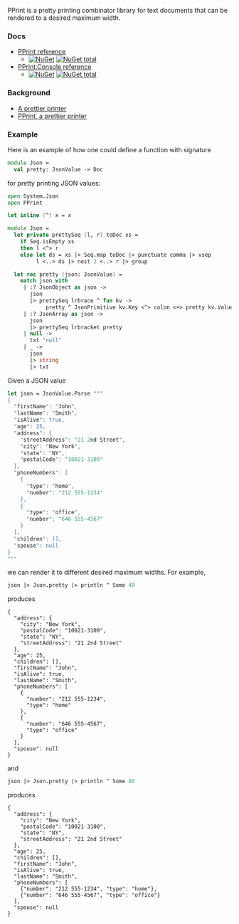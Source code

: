 PPrint is a pretty printing combinator library for text documents that can be
rendered to a desired maximum width.

### Docs

* [PPrint reference](http://polytypic.github.io/PPrint/PPrint.html)
  * [![NuGet](https://img.shields.io/nuget/v/PPrint.svg)](https://www.nuget.org/packages/PPrint/) [![NuGet total](https://img.shields.io/nuget/dt/PPrint.svg)](https://www.nuget.org/packages/PPrint/)
* [PPrint.Console reference](http://polytypic.github.io/PPrint/PPrint.Console.html)
  * [![NuGet](https://img.shields.io/nuget/v/PPrint.Console.svg)](https://www.nuget.org/packages/PPrint.Console/) [![NuGet total](https://img.shields.io/nuget/dt/PPrint.Console.svg)](https://www.nuget.org/packages/PPrint.Console/)

### Background

* [A prettier printer](http://homepages.inf.ed.ac.uk/wadler/papers/prettier/prettier.pdf)
* [PPrint, a prettier printer](http://research.microsoft.com/en-us/um/people/daan/download/pprint/pprint.html)

### Example

Here is an example of how one could define a function with signature

```fsharp
module Json =
  val pretty: JsonValue -> Doc
```

for pretty printing JSON values:

```fsharp
open System.Json
open PPrint

let inline (^) x = x

module Json =
  let private prettySeq (l, r) toDoc xs =
    if Seq.isEmpty xs
    then l <^> r
    else let ds = xs |> Seq.map toDoc |> punctuate comma |> vsep
         l <..> ds |> nest 2 <..> r |> group

  let rec pretty (json: JsonValue) =
    match json with
     | :? JsonObject as json ->
       json
       |> prettySeq lrbrace ^ fun kv ->
            pretty ^ JsonPrimitive kv.Key <^> colon <+> pretty kv.Value
     | :? JsonArray as json ->
       json
       |> prettySeq lrbracket pretty
     | null ->
       txt "null"
     | _ ->
       json
       |> string
       |> txt
```

Given a JSON value

```fsharp
let json = JsonValue.Parse """
{
  "firstName": "John",
  "lastName": "Smith",
  "isAlive": true,
  "age": 25,
  "address": {
    "streetAddress": "21 2nd Street",
    "city": "New York",
    "state": "NY",
    "postalCode": "10021-3100"
  },
  "phoneNumbers": [
    {
      "type": "home",
      "number": "212 555-1234"
    },
    {
      "type": "office",
      "number": "646 555-4567"
    }
  ],
  "children": [],
  "spouse": null
}
"""
```

we can render it to different desired maximum widths.  For example,

```fsharp
json |> Json.pretty |> println ^ Some 40
```

produces

```
{
  "address": {
    "city": "New York",
    "postalCode": "10021-3100",
    "state": "NY",
    "streetAddress": "21 2nd Street"
  },
  "age": 25,
  "children": [],
  "firstName": "John",
  "isAlive": true,
  "lastName": "Smith",
  "phoneNumbers": [
    {
      "number": "212 555-1234",
      "type": "home"
    },
    {
      "number": "646 555-4567",
      "type": "office"
    }
  ],
  "spouse": null
}
```

and

```fsharp
json |> Json.pretty |> println ^ Some 80
```

produces

```
{
  "address": {
    "city": "New York",
    "postalCode": "10021-3100",
    "state": "NY",
    "streetAddress": "21 2nd Street"
  },
  "age": 25,
  "children": [],
  "firstName": "John",
  "isAlive": true,
  "lastName": "Smith",
  "phoneNumbers": [
    {"number": "212 555-1234", "type": "home"},
    {"number": "646 555-4567", "type": "office"}
  ],
  "spouse": null
}
```
